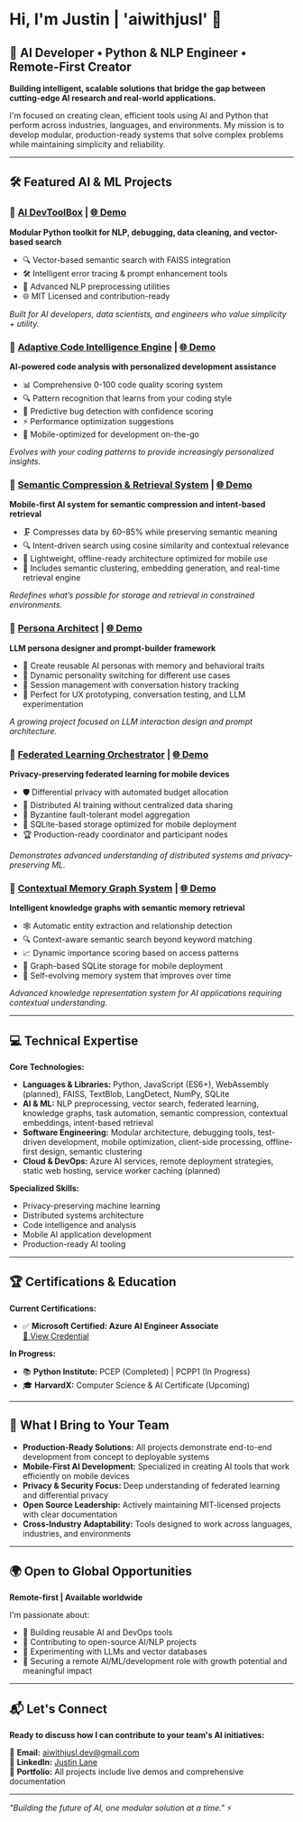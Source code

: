 # Hi, I'm Justin | 'aiwithjusl' 👋
## 🚀 AI Developer • Python & NLP Engineer • Remote-First Creator

**Building intelligent, scalable solutions that bridge the gap between cutting-edge AI research and real-world applications.**

I'm focused on creating clean, efficient tools using AI and Python that perform across industries, languages, and environments. My mission is to develop modular, production-ready systems that solve complex problems while maintaining simplicity and reliability.

---

## 🛠️ **Featured AI & ML Projects**

### 🧠 [AI DevToolBox](https://github.com/aiwithjusl/ai-dev-toolbox) | [🌐 Demo](https://aiwithjusl.github.io/ai-dev-toolbox/)
**Modular Python toolkit for NLP, debugging, data cleaning, and vector-based search**
- 🔍 Vector-based semantic search with FAISS integration
- 🛠️ Intelligent error tracing & prompt enhancement tools  
- 🧠 Advanced NLP preprocessing utilities
- 🌐 MIT Licensed and contribution-ready

*Built for AI developers, data scientists, and engineers who value simplicity + utility.*

### 🧠 [Adaptive Code Intelligence Engine](https://github.com/aiwithjusl/Adaptive-Code-Intelligence-Engine) | [🌐 Demo](https://aiwithjusl.github.io/Adaptive-Code-Intelligence-Engine/)
**AI-powered code analysis with personalized development assistance**
- 📊 Comprehensive 0-100 code quality scoring system
- 🔍 Pattern recognition that learns from your coding style
- 🐛 Predictive bug detection with confidence scoring
- ⚡ Performance optimization suggestions
- 📱 Mobile-optimized for development on-the-go

*Evolves with your coding patterns to provide increasingly personalized insights.*

### 🧠 [Semantic Compression & Retrieval System](https://github.com/aiwithjusl/Semantic-Compression-Retrieval-System) | [🌐 Demo](https://aiwithjusl.github.io/Semantic-Compression-Retrieval-System/)
**Mobile-first AI system for semantic compression and intent-based retrieval**
- 🗜️ Compresses data by 60–85% while preserving semantic meaning
- 🔍 Intent-driven search using cosine similarity and contextual relevance
- 📱 Lightweight, offline-ready architecture optimized for mobile use
- 🧠 Includes semantic clustering, embedding generation, and real-time retrieval engine

*Redefines what’s possible for storage and retrieval in constrained environments.*

### 🎯 [Persona Architect](https://github.com/aiwithjusl/persona-architect) | [🌐 Demo](https://aiwithjusl.github.io/persona-architect/)
**LLM persona designer and prompt-builder framework**
- 🤖 Create reusable AI personas with memory and behavioral traits
- 🔄 Dynamic personality switching for different use cases
- 💬 Session management with conversation history tracking
- 🧪 Perfect for UX prototyping, conversation testing, and LLM experimentation

*A growing project focused on LLM interaction design and prompt architecture.*

### 🔗 [Federated Learning Orchestrator](https://github.com/aiwithjusl/Federated-Learning-Orchestrator) | [🌐 Demo](https://aiwithjusl.github.io/Federated-Learning-Orchestrator/)
**Privacy-preserving federated learning for mobile devices**
- 🛡️ Differential privacy with automated budget allocation
- 🤝 Distributed AI training without centralized data sharing
- 🔄 Byzantine fault-tolerant model aggregation
- 📱 SQLite-based storage optimized for mobile deployment
- 🏆 Production-ready coordinator and participant nodes

*Demonstrates advanced understanding of distributed systems and privacy-preserving ML.*

### 🧠 [Contextual Memory Graph System](https://github.com/aiwithjusl/Contextual-Memory-Graph-System) | [🌐 Demo](https://aiwithjusl.github.io/Contextual-Memory-Graph-System/)
**Intelligent knowledge graphs with semantic memory retrieval**
- 🕸️ Automatic entity extraction and relationship detection
- 🔍 Context-aware semantic search beyond keyword matching
- 📈 Dynamic importance scoring based on access patterns
- 💾 Graph-based SQLite storage for mobile deployment
- 🧠 Self-evolving memory system that improves over time

*Advanced knowledge representation system for AI applications requiring contextual understanding.*

---

## 💻 **Technical Expertise**

**Core Technologies:**
- **Languages & Libraries:** Python, JavaScript (ES6+), WebAssembly (planned), FAISS, TextBlob, LangDetect, NumPy, SQLite
- **AI & ML:** NLP preprocessing, vector search, federated learning, knowledge graphs, task automation, semantic compression, contextual embeddings, intent-based retrieval
- **Software Engineering:** Modular architecture, debugging tools, test-driven development, mobile optimization, client-side processing, offline-first design, semantic clustering
- **Cloud & DevOps:** Azure AI services, remote deployment strategies, static web hosting, service worker caching (planned)

**Specialized Skills:**
- Privacy-preserving machine learning
- Distributed systems architecture  
- Code intelligence and analysis
- Mobile AI application development
- Production-ready AI tooling

---

## 🏆 **Certifications & Education**

**Current Certifications:**
- ✅ **Microsoft Certified: Azure AI Engineer Associate**  
  [🔗 View Credential](https://learn.microsoft.com/api/credentials/share/en-us/JustinLane-2922/BD501FB13C8F20E0?sharingId=12A2F6E37E3F31ED)

**In Progress:**
- 📚 **Python Institute:** PCEP (Completed) | PCPP1 (In Progress)  
- 🎓 **HarvardX:** Computer Science & AI Certificate (Upcoming)

---

## 🎯 **What I Bring to Your Team**

- **Production-Ready Solutions:** All projects demonstrate end-to-end development from concept to deployable systems
- **Mobile-First AI Development:** Specialized in creating AI tools that work efficiently on mobile devices
- **Privacy & Security Focus:** Deep understanding of federated learning and differential privacy
- **Open Source Leadership:** Actively maintaining MIT-licensed projects with clear documentation
- **Cross-Industry Adaptability:** Tools designed to work across languages, industries, and environments

---

## 🌍 **Open to Global Opportunities**

**Remote-first | Available worldwide**

I'm passionate about:
- 🔧 Building reusable AI and DevOps tools
- 🌟 Contributing to open-source AI/NLP projects  
- 🧪 Experimenting with LLMs and vector databases
- 🚀 Securing a remote AI/ML/development role with growth potential and meaningful impact

---

## 📬 **Let's Connect**

**Ready to discuss how I can contribute to your team's AI initiatives:**

📧 **Email:** [aiwithjusl.dev@gmail.com](mailto:aiwithjusl.dev@gmail.com)  
🔗 **LinkedIn:** [Justin Lane](https://www.linkedin.com/in/justin-lane-69b960219)  
💼 **Portfolio:** All projects include live demos and comprehensive documentation

---

*"Building the future of AI, one modular solution at a time."* ⚡
